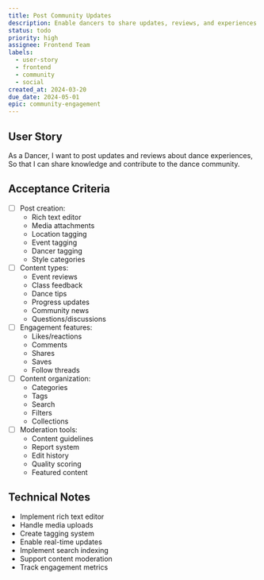 ```yaml
---
title: Post Community Updates
description: Enable dancers to share updates, reviews, and experiences with the community
status: todo
priority: high
assignee: Frontend Team
labels:
  - user-story
  - frontend
  - community
  - social
created_at: 2024-03-20
due_date: 2024-05-01
epic: community-engagement
---
```


## User Story

As a Dancer,
I want to post updates and reviews about dance experiences,
So that I can share knowledge and contribute to the dance community.

## Acceptance Criteria

- [ ] Post creation:
  - Rich text editor
  - Media attachments
  - Location tagging
  - Event tagging
  - Dancer tagging
  - Style categories
- [ ] Content types:
  - Event reviews
  - Class feedback
  - Dance tips
  - Progress updates
  - Community news
  - Questions/discussions
- [ ] Engagement features:
  - Likes/reactions
  - Comments
  - Shares
  - Saves
  - Follow threads
- [ ] Content organization:
  - Categories
  - Tags
  - Search
  - Filters
  - Collections
- [ ] Moderation tools:
  - Content guidelines
  - Report system
  - Edit history
  - Quality scoring
  - Featured content

## Technical Notes

- Implement rich text editor
- Handle media uploads
- Create tagging system
- Enable real-time updates
- Implement search indexing
- Support content moderation
- Track engagement metrics
